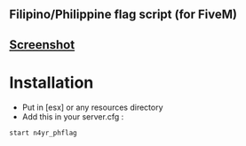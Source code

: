 ## Filipino/Philippine flag script (for FiveM)

## [Screenshot](https://i.imgur.com/mdZd7RE.png)


# Installation
* Put in [esx] or any resources directory
* Add this in your server.cfg :

```start n4yr_phflag```
